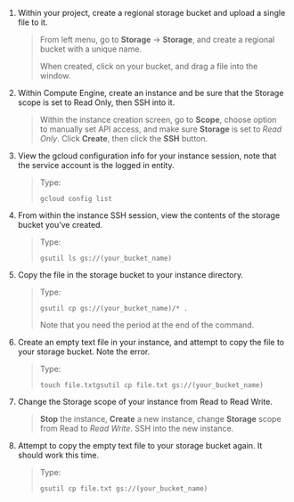1.  Within your project, create a regional storage bucket and upload a single file to it.

    > From left menu, go to **Storage** → **Storage**, and create a regional bucket with a unique name.
    > 
    > When created, click on your bucket, and drag a file into the window.

2.  Within Compute Engine, create an instance and be sure that the Storage scope is set to Read Only, then SSH into it.

    > Within the instance creation screen, go to **Scope**, choose option to manually set API access, and make sure **Storage** is set to _Read Only_. Click **Create**, then click the **SSH** button.

3.  View the gcloud configuration info for your instance session, note that the service account is the logged in entity.

    > Type:
    > 
    >     gcloud config list

4.  From within the instance SSH session, view the contents of the storage bucket you’ve created.

    > Type:
    > 
    >     gsutil ls gs://(your_bucket_name)

5.  Copy the file in the storage bucket to your instance directory.

    > Type:
    > 
    >     gsutil cp gs://(your_bucket_name)/* .  
    > 
    > Note that you need the period at the end of the command.

6.  Create an empty text file in your instance, and attempt to copy the file to your storage bucket. Note the error.

    > Type:
    > 
    >     touch file.txtgsutil cp file.txt gs://(your_bucket_name)

7.  Change the Storage scope of your instance from Read to Read Write.

    > **Stop** the instance, **Create** a new instance, change **Storage** scope from Read to _Read Write_. SSH into the new instance.

8.  Attempt to copy the empty text file to your storage bucket again. It should work this time.
    
    > Type:
    > 
    >     gsutil cp file.txt gs://(your_bucket_name)